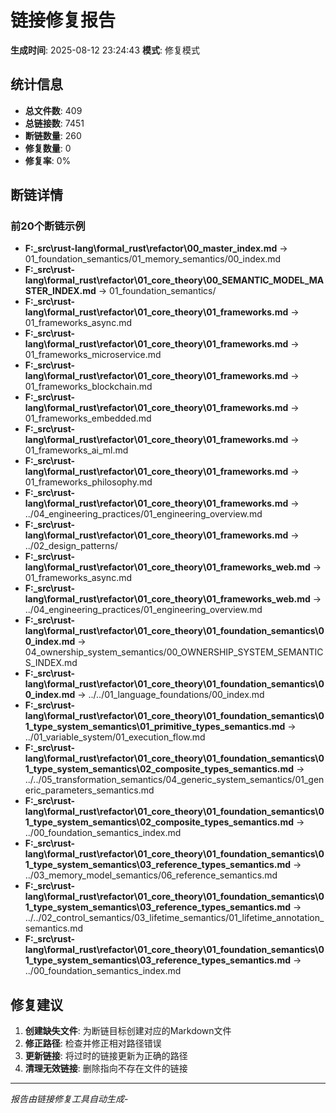 ﻿# 链接修复报告

**生成时间**: 2025-08-12 23:24:43
**模式**: 修复模式

## 统计信息

- **总文件数**: 409
- **总链接数**: 7451
- **断链数量**: 260
- **修复数量**: 0
- **修复率**: 0%

## 断链详情

### 前20个断链示例

- **F:\_src\rust-lang\formal_rust\refactor\00_master_index.md** -> 01_foundation_semantics/01_memory_semantics/00_index.md
- **F:\_src\rust-lang\formal_rust\refactor\01_core_theory\00_SEMANTIC_MODEL_MASTER_INDEX.md** -> 01_foundation_semantics/
- **F:\_src\rust-lang\formal_rust\refactor\01_core_theory\01_frameworks.md** -> 01_frameworks_async.md
- **F:\_src\rust-lang\formal_rust\refactor\01_core_theory\01_frameworks.md** -> 01_frameworks_microservice.md
- **F:\_src\rust-lang\formal_rust\refactor\01_core_theory\01_frameworks.md** -> 01_frameworks_blockchain.md
- **F:\_src\rust-lang\formal_rust\refactor\01_core_theory\01_frameworks.md** -> 01_frameworks_embedded.md
- **F:\_src\rust-lang\formal_rust\refactor\01_core_theory\01_frameworks.md** -> 01_frameworks_ai_ml.md
- **F:\_src\rust-lang\formal_rust\refactor\01_core_theory\01_frameworks.md** -> 01_frameworks_philosophy.md
- **F:\_src\rust-lang\formal_rust\refactor\01_core_theory\01_frameworks.md** -> ../04_engineering_practices/01_engineering_overview.md
- **F:\_src\rust-lang\formal_rust\refactor\01_core_theory\01_frameworks.md** -> ../02_design_patterns/
- **F:\_src\rust-lang\formal_rust\refactor\01_core_theory\01_frameworks_web.md** -> 01_frameworks_async.md
- **F:\_src\rust-lang\formal_rust\refactor\01_core_theory\01_frameworks_web.md** -> ../04_engineering_practices/01_engineering_overview.md
- **F:\_src\rust-lang\formal_rust\refactor\01_core_theory\01_foundation_semantics\00_index.md** -> 04_ownership_system_semantics/00_OWNERSHIP_SYSTEM_SEMANTICS_INDEX.md
- **F:\_src\rust-lang\formal_rust\refactor\01_core_theory\01_foundation_semantics\00_index.md** -> ../../01_language_foundations/00_index.md
- **F:\_src\rust-lang\formal_rust\refactor\01_core_theory\01_foundation_semantics\01_type_system_semantics\01_primitive_types_semantics.md** -> ../01_variable_system/01_execution_flow.md
- **F:\_src\rust-lang\formal_rust\refactor\01_core_theory\01_foundation_semantics\01_type_system_semantics\02_composite_types_semantics.md** -> ../../05_transformation_semantics/04_generic_system_semantics/01_generic_parameters_semantics.md
- **F:\_src\rust-lang\formal_rust\refactor\01_core_theory\01_foundation_semantics\01_type_system_semantics\02_composite_types_semantics.md** -> ../00_foundation_semantics_index.md
- **F:\_src\rust-lang\formal_rust\refactor\01_core_theory\01_foundation_semantics\01_type_system_semantics\03_reference_types_semantics.md** -> ../03_memory_model_semantics/06_reference_semantics.md
- **F:\_src\rust-lang\formal_rust\refactor\01_core_theory\01_foundation_semantics\01_type_system_semantics\03_reference_types_semantics.md** -> ../../02_control_semantics/03_lifetime_semantics/01_lifetime_annotation_semantics.md
- **F:\_src\rust-lang\formal_rust\refactor\01_core_theory\01_foundation_semantics\01_type_system_semantics\03_reference_types_semantics.md** -> ../00_foundation_semantics_index.md

## 修复建议

1. **创建缺失文件**: 为断链目标创建对应的Markdown文件
2. **修正路径**: 检查并修正相对路径错误
3. **更新链接**: 将过时的链接更新为正确的路径
4. **清理无效链接**: 删除指向不存在文件的链接

---
*报告由链接修复工具自动生成*-
